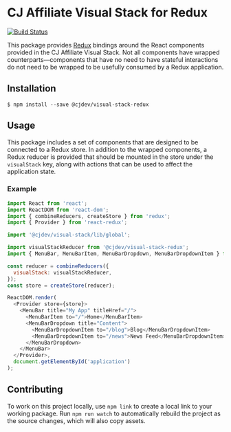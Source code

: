 # CJ Affiliate Visual Stack for Redux

[![Build Status](https://travis-ci.org/cjdev/visual-stack-redux.svg?branch=master)](https://travis-ci.org/cjdev/visual-stack-redux)

This package provides [Redux][redux] bindings around the React components provided in the CJ Affiliate Visual Stack. Not all components have wrapped counterparts—components that have no need to have stateful interactions do not need to be wrapped to be usefully consumed by a Redux application.

## Installation

```
$ npm install --save @cjdev/visual-stack-redux
```

## Usage

This package includes a set of components that are designed to be connected to a Redux store. In addition to the wrapped components, a Redux reducer is provided that should be mounted in the store under the `visualStack` key, along with actions that can be used to affect the application state.

### Example

```js
import React from 'react';
import ReactDOM from 'react-dom';
import { combineReducers, createStore } from 'redux';
import { Provider } from 'react-redux';

import '@cjdev/visual-stack/lib/global';

import visualStackReducer from '@cjdev/visual-stack-redux';
import { MenuBar, MenuBarItem, MenuBarDropdown, MenuBarDropdownItem } from '@cjdev/visual-stack-redux/lib/components/MenuBar';

const reducer = combineReducers({
  visualStack: visualStackReducer,
});
const store = createStore(reducer);

ReactDOM.render(
  <Provider store={store}>
    <MenuBar title="My App" titleHref="/">
      <MenuBarItem to="/">Home</MenuBarItem>
      <MenuBarDropdown title="Content">
        <MenuBarDropdownItem to="/blog">Blog</MenuBarDropdownItem>
        <MenuBarDropdownItem to="/news">News Feed</MenuBarDropdownItem>
      </MenuBarDropdown>
    </MenuBar>
  </Provider>,
  document.getElementById('application')
);
```

## Contributing

To work on this project locally, use `npm link` to create a local link to your working package. Run `npm run watch` to automatically rebuild the project as the source changes, which will also copy assets.

[redux]: https://github.com/reactjs/redux
